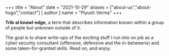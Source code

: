 +++
title = "About"
date = "2021-10-29"
aliases = ["about-us","about-hugo","contact"]
[ author ]
  name = "Piyush Verma"
+++

**Trib·​al knowl·​edge**, a term that describes information known within a group of people but unknown outside of it.


The goal is to share write-ups of the exciting stuff I run into on job as a cyber security consultant (offensive, defensive and the in-betweens) and some taken-for-granted skills. Read on, and enjoy.
